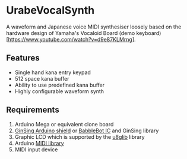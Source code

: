 UrabeVocalSynth
===============

A waveform and Japanese voice MIDI synthesiser loosely based on the hardware design of Yamaha's Vocaloid Board (demo keyboard)[https://www.youtube.com/watch?v=d9e87KLMrng].

Features
--------

*	Single hand kana entry keypad
*	512 space kana buffer
*	Ability to use predefined kana buffer
*	Highly configurable waveform synth

Requirements
------------

1.  Arduino Mega or equivalent clone board
2.  [GinSing Arduino shield](http://ginsingsound.com/) or [BabbleBot IC](http://babblebot.net/) and GinSing library
3.  Graphic LCD which is supported by the [u8glib](https://code.google.com/p/u8glib/) library
4.  Arduino [MIDI library](http://playground.arduino.cc/Main/MIDILibrary)
5.  MIDI input device
